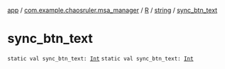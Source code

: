 [app](../../../index.md) / [com.example.chaosruler.msa_manager](../../index.md) / [R](../index.md) / [string](index.md) / [sync_btn_text](.)

# sync_btn_text

`static val sync_btn_text: `[`Int`](https://kotlinlang.org/api/latest/jvm/stdlib/kotlin/-int/index.html)
`static val sync_btn_text: `[`Int`](https://kotlinlang.org/api/latest/jvm/stdlib/kotlin/-int/index.html)